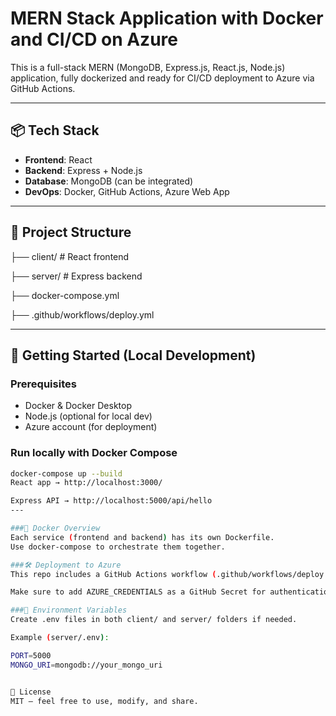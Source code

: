 # MERN Stack Application with Docker and CI/CD on Azure

This is a full-stack MERN (MongoDB, Express.js, React.js, Node.js) application, fully dockerized and ready for CI/CD deployment to Azure via GitHub Actions.

---

## 📦 Tech Stack

- **Frontend**: React
- **Backend**: Express + Node.js
- **Database**: MongoDB (can be integrated)
- **DevOps**: Docker, GitHub Actions, Azure Web App

---

## 📁 Project Structure

├── client/ # React frontend

├── server/ # Express backend

├── docker-compose.yml

├── .github/workflows/deploy.yml


---

## 🚀 Getting Started (Local Development)

### Prerequisites

- Docker & Docker Desktop
- Node.js (optional for local dev)
- Azure account (for deployment)

### Run locally with Docker Compose

```bash
docker-compose up --build
React app → http://localhost:3000/

Express API → http://localhost:5000/api/hello
---

###🐳 Docker Overview
Each service (frontend and backend) has its own Dockerfile.
Use docker-compose to orchestrate them together.

###🛠️ Deployment to Azure
This repo includes a GitHub Actions workflow (.github/workflows/deploy.yml) to deploy to Azure Web App using Docker Compose.

Make sure to add AZURE_CREDENTIALS as a GitHub Secret for authentication.

###🔐 Environment Variables
Create .env files in both client/ and server/ folders if needed.

Example (server/.env):

PORT=5000
MONGO_URI=mongodb://your_mongo_uri


📄 License
MIT – feel free to use, modify, and share.

